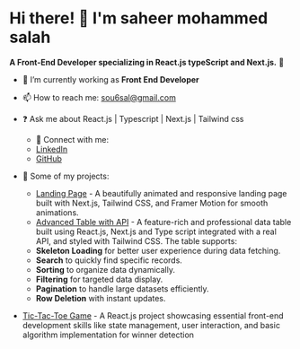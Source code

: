 # Hi there! 👋 I'm saheer mohammed salah  
**A Front-End Developer specializing in React.js typeScript and Next.js.** 🌟  
- 🌱 I’m currently working as **Front End Developer**  
- 📫 How to reach me: [sou6sal@gmail.com](mailto:sou6sal@gmail.com)
- ❓ Ask me about  React.js | Typescript | Next.js | Tailwind css

  - 🔗 Connect with me:
  - [LinkedIn](https://www.linkedin.com/in/saheer-salah-148325253/)
  - [GitHub](https://github.com/souhairSalah)

- 📂 Some of my projects:
  - [Landing Page](https://github.com/souhairSalah/interior-design-website) - A beautifully animated and responsive landing page built with Next.js, Tailwind CSS, and Framer Motion for smooth animations.
  - [Advanced Table with API]([https://github.com/souhairSalah/table-with-API])  - A feature-rich and professional data table built using React.js, Next.js and Type script integrated with a real API, and styled with Tailwind CSS. The table supports:
  - **Skeleton Loading** for better user experience during data fetching.
  - **Search** to quickly find specific records.
  - **Sorting** to organize data dynamically.
  - **Filtering** for targeted data display.
  - **Pagination** to handle large datasets efficiently.
  - **Row Deletion** with instant updates.
 - [Tic-Tac-Toe Game]([https://github.com/souhairSalah/tic-tac-toe-game])  - A React.js project showcasing essential front-end development skills like state management, user interaction, and basic algorithm implementation for winner detection
    

